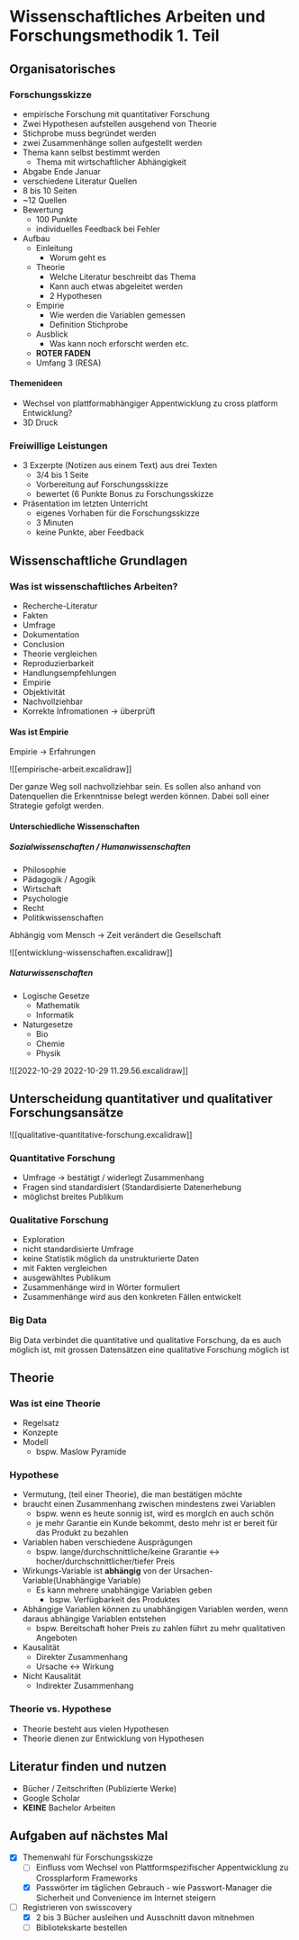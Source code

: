 # Wissenschaftliches Arbeiten und Forschungsmethodik 1. Teil

## Organisatorisches

### Forschungsskizze
- empirische Forschung mit quantitativer Forschung
- Zwei Hypothesen aufstellen ausgehend von Theorie
- Stichprobe muss begründet werden
- zwei Zusammenhänge sollen aufgestellt werden
- Thema kann selbst bestimmt werden
	- Thema mit wirtschaftlicher Abhängigkeit
- Abgabe Ende Januar
- verschiedene Literatur Quellen
- 8 bis 10 Seiten
- ~12 Quellen
- Bewertung
	- 100 Punkte
	- individuelles Feedback bei Fehler
- Aufbau
	- Einleitung
		- Worum geht es
	- Theorie
		- Welche Literatur beschreibt das Thema
		- Kann auch etwas abgeleitet werden
		- 2 Hypothesen
	- Empirie
		- Wie werden die Variablen gemessen
		- Definition Stichprobe
	- Ausblick
		- Was kann noch erforscht werden etc.
	- **ROTER FADEN**
	- Umfang 3 (RESA)
  
#### Themenideen
- Wechsel von plattformabhängiger Appentwicklung zu cross platform Entwicklung?
- 3D Druck

### Freiwillige Leistungen
- 3 Exzerpte (Notizen aus einem Text) aus drei Texten
	- 3/4 bis 1 Seite
	- Vorbereitung auf Forschungsskizze
	- bewertet (6 Punkte Bonus zu Forschungsskizze
- Präsentation im letzten Unterricht
	- eigenes Vorhaben für die Forschungsskizze
	- 3 Minuten
	- keine Punkte, aber Feedback

## Wissenschaftliche Grundlagen

### Was ist wissenschaftliches Arbeiten?

- Recherche-Literatur
- Fakten
- Umfrage
- Dokumentation
- Conclusion
- Theorie vergleichen
- Reproduzierbarkeit
- Handlungsempfehlungen
- Empirie
- Objektivität
- Nachvollziehbar
- Korrekte Infromationen -> überprüft

#### Was ist Empirie

Empirie -> Erfahrungen

![[empirische-arbeit.excalidraw]]

Der ganze Weg soll nachvollziehbar sein. Es sollen also anhand von Datenquellen die Erkenntnisse belegt werden können. Dabei soll einer Strategie gefolgt werden.

#### Unterschiedliche Wissenschaften

##### Sozialwissenschaften / Humanwissenschaften
- Philosophie
- Pädagogik / Agogik
- Wirtschaft
- Psychologie
- Recht
- Politikwissenschaften

Abhängig vom Mensch -> Zeit verändert die Gesellschaft

![[entwicklung-wissenschaften.excalidraw]]

##### Naturwissenschaften
- Logische Gesetze
	- Mathematik
	- Informatik
- Naturgesetze
	- Bio
	- Chemie
	- Physik

![[2022-10-29 2022-10-29 11.29.56.excalidraw]]

## Unterscheidung quantitativer und qualitativer Forschungsansätze

![[qualitative-quantitative-forschung.excalidraw]]

### Quantitative Forschung
- Umfrage -> bestätigt / widerlegt Zusammenhang
- Fragen sind standardisiert (Standardisierte Datenerhebung
- möglichst breites Publikum

### Qualitative Forschung
- Exploration
- nicht standardisierte Umfrage
- keine Statistik möglich da unstrukturierte Daten
- mit Fakten vergleichen
- ausgewähltes Publikum
- Zusammenhänge wird in Wörter formuliert
- Zusammenhänge wird aus den konkreten Fällen entwickelt

### Big Data
Big Data verbindet die quantitative und qualitative Forschung, da es auch möglich ist, mit grossen Datensätzen eine qualitative Forschung möglich ist

## Theorie

### Was ist eine Theorie
- Regelsatz
- Konzepte
- Modell
	- bspw. Maslow Pyramide

### Hypothese
- Vermutung, (teil einer Theorie), die man bestätigen möchte
- braucht einen Zusammenhang zwischen mindestens zwei Variablen
	- bspw. wenn es heute sonnig ist, wird es morgIch en auch schön
	- je mehr Garantie ein Kunde bekommt, desto mehr ist er bereit für das Produkt zu bezahlen
- Variablen haben verschiedene Ausprägungen
	- bspw. lange/durchschnittliche/keine Grarantie <-> hocher/durchschnittlicher/tiefer Preis
- Wirkungs-Variable ist **abhängig** von der Ursachen-Variable(Unabhängige Variable)
	- Es kann mehrere unabhängige Variablen geben
		- bspw. Verfügbarkeit des Produktes
- Abhängige Variablen können zu unabhängigen Variablen werden, wenn daraus abhängige Variablen entstehen
	- bspw. Bereitschaft hoher Preis zu zahlen führt zu mehr qualitativen Angeboten
- Kausalität
	- Direkter Zusammenhang
	- Ursache <-> Wirkung
- Nicht Kausalität
	- Indirekter Zusammenhang

### Theorie vs. Hypothese
- Theorie besteht aus vielen Hypothesen
- Theorie dienen zur Entwicklung von Hypothesen


## Literatur finden und nutzen

- Bücher / Zeitschriften (Publizierte Werke)
- Google Scholar
- **KEINE** Bachelor Arbeiten

## Aufgaben auf nächstes Mal
- [x] Themenwahl für Forschungsskizze
	- [ ] Einfluss vom Wechsel von Plattformspezifischer Appentwicklung zu Crossplarform Frameworks
	- [x] Passwörter im täglichen Gebrauch - wie Passwort-Manager die Sicherheit und Convenience im Internet steigern
- [ ] Registrieren von swisscovery
	- [x] 2 bis 3 Bücher ausleihen und Ausschnitt davon mitnehmen
	- [ ] Bibliotekskarte bestellen
